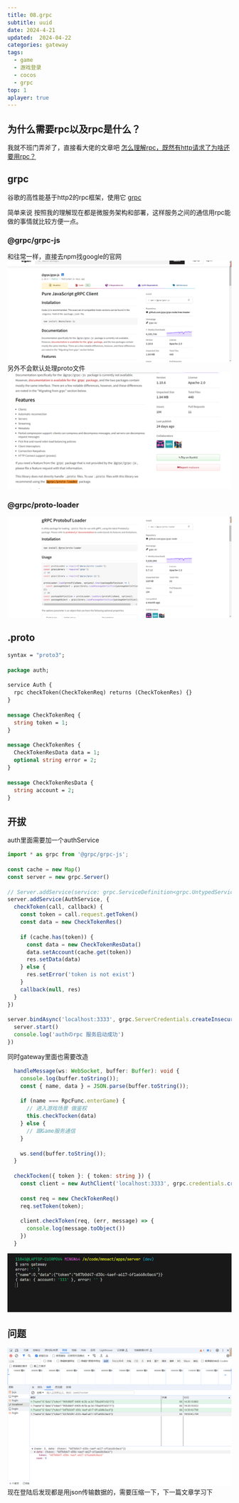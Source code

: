 ```yaml
---
title: 08.grpc
subtitle: uuid
date: 2024-4-21
updated:  2024-04-22
categories: gateway
tags:
  - game
  - 游戏登录
  - cocos
  - grpc
top: 1
aplayer: true
---
```



## 为什么需要rpc以及rpc是什么？
我就不班门弄斧了，直接看大佬的文章吧
[怎么理解rpc，既然有http请求了为啥还要用rpc？](https://www.zhihu.com/question/524580708/answer/2584782720)

## grpc
谷歌的高性能基于http2的rpc框架，使用它
[grpc](https://grpc.io/docs/languages/node/quickstart/)

简单来说 按照我的理解现在都是微服务架构和部署，这样服务之间的通信用rpc能做的事情就比较方便一点。

### @grpc/grpc-js
和往常一样，直接去npm找google的官网
![alt text](./image.png)
另外不会默认处理proto文件
![alt text](./image-1.png)
### @grpc/proto-loader
![alt text](./image-2.png)


## .proto

```proto
syntax = "proto3";

package auth;

service Auth {
  rpc checkToken(CheckTokenReq) returns (CheckTokenRes) {}
}

message CheckTokenReq {
  string token = 1;
}

message CheckTokenRes {
  CheckTokenResData data = 1;
  optional string error = 2;
}

message CheckTokenResData {
  string account = 2;
}

```
## 开拔

auth里面需要加一个authService

```ts
import * as grpc from '@grpc/grpc-js';

const cache = new Map()
const server = new grpc.Server()

// Server.addService(service: grpc.ServiceDefinition<grpc.UntypedServiceImplementation>, implementation: grpc.UntypedServiceImplementation): void
server.addService(AuthService, {
  checkToken(call, callback) {
    const token = call.request.getToken()
    const data = new CheckTokenRes()

    if (cache.has(token)) {
      const data = new CheckTokenResData()
      data.setAccount(cache.get(token))
      res.setData(data)
    } else {
      res.setError('token is not exist')
    }
    callback(null, res)
  }
})

server.bindAsync('localhost:3333', grpc.ServerCredentials.createInsecure(), () => {
  server.start()
  console.log('authのrpc 服务启动成功')
})
```

同时gateway里面也需要改造

```ts
  handleMessage(ws: WebSocket, buffer: Buffer): void {
    console.log(buffer.toString());
    const { name, data } = JSON.parse(buffer.toString());

    if (name === RpcFunc.enterGame) {
      // 进入游戏场景 做鉴权
      this.checkTocken(data)
    } else {
      // 跟Game服务通信
    }

    ws.send(buffer.toString());
  }

  checkTocken({ token }: { token: string }) {
    const client = new AuthClient('localhost:3333', grpc.credentials.createInsecure());

    const req = new CheckTokenReq()
    req.setToken(token);

    client.checkToken(req, (err, message) => {
      console.log(message.toObject())
    })
  }
```
![alt text](./image-3.png)

## 问题
![alt text](./image-4.png)
现在登陆后发现都是用json传输数据的，需要压缩一下，下一篇文章学习下

